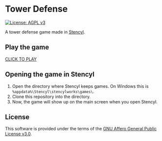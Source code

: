 # Tower Defense

[![License: AGPL v3](https://img.shields.io/badge/License-AGPL%20v3-blue.svg)](LICENSE)

A tower defense game made in [Stencyl](https://stencyl.com/).

## Play the game
[CLICK TO PLAY](https://apavazza.github.io/tower_defense/play/)

## Opening the game in Stencyl
1. Open the directory where Stencyl keeps games. On Windows this is `%appdata%\Stencyl\stencylworks\games\`.
1. Clone this repository into the directory.
1. Now, the game will show up on the main screen when you open Stencyl.


## License

This software is provided under the terms of the [GNU Affero General Public License v3.0](LICENSE).